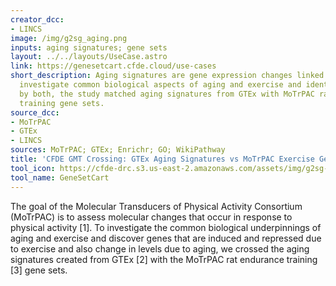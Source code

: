 ```yaml
---
creator_dcc:
- LINCS
image: /img/g2sg_aging.png
inputs: aging signatures; gene sets
layout: ../../layouts/UseCase.astro
link: https://genesetcart.cfde.cloud/use-cases
short_description: Aging signatures are gene expression changes linked to aging. To
  investigate common biological aspects of aging and exercise and identify genes affected
  by both, the study matched aging signatures from GTEx with MoTrPAC rat endurance
  training gene sets.
source_dcc:
- MoTrPAC
- GTEx
- LINCS
sources: MoTrPAC; GTEx; Enrichr; GO; WikiPathway
title: 'CFDE GMT Crossing: GTEx Aging Signatures vs MoTrPAC Exercise Gene Sets (Blood)'
tool_icon: https://cfde-drc.s3.us-east-2.amazonaws.com/assets/img/g2sg-logo.png
tool_name: GeneSetCart
---
```

The goal of the Molecular Transducers of Physical Activity Consortium (MoTrPAC) is to assess molecular changes that occur in response to physical activity [1]. To investigate the common biological underpinnings of aging and exercise and discover genes that are induced and repressed due to exercise and also change in levels due to aging, we crossed the aging signatures created from GTEx [2] with the MoTrPAC rat endurance training [3] gene sets.